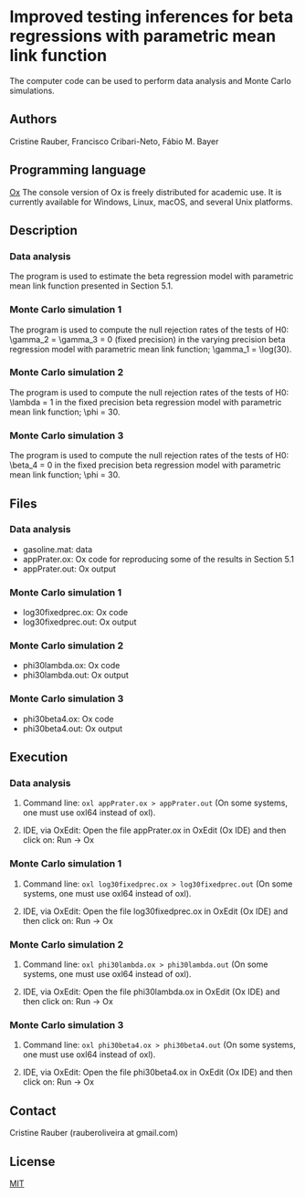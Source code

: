 # Improved testing inferences for beta regressions with parametric mean link function

The computer code can be used to perform data analysis and Monte Carlo simulations.

## Authors

Cristine Rauber, Francisco Cribari-Neto, Fábio M. Bayer

## Programming language 

[Ox](https://www.doornik.com/) The console version of Ox is freely distributed for academic use. It is currently available for Windows, Linux, macOS, and several Unix platforms.

## Description

### Data analysis 

The program is used to estimate the beta regression model with parametric mean link function presented in Section 5.1. 

### Monte Carlo simulation 1 

The program is used to compute the null rejection rates of the tests of H0: \gamma_2 = \gamma_3 = 0 (fixed precision) in the varying precision beta regression model with parametric mean link function; \gamma_1 = \log(30).

### Monte Carlo simulation 2 

The program is used to compute the null rejection rates of the tests of H0: \lambda = 1 in the fixed precision beta regression model with parametric mean link function; \phi = 30.

### Monte Carlo simulation 3 

The program is used to compute the null rejection rates of the tests of H0: \beta_4 = 0 in the fixed precision beta regression model with parametric mean link function; \phi = 30.

## Files

### Data analysis

* gasoline.mat: data
* appPrater.ox: Ox code for reproducing some of the results in Section 5.1
* appPrater.out: Ox output

### Monte Carlo simulation 1

* log30fixedprec.ox: Ox code
* log30fixedprec.out: Ox output

### Monte Carlo simulation 2

* phi30lambda.ox: Ox code
* phi30lambda.out: Ox output

### Monte Carlo simulation 3

* phi30beta4.ox: Ox code
* phi30beta4.out: Ox output

## Execution 

### Data analysis 

1. Command line: ```oxl appPrater.ox > appPrater.out``` (On some systems, one must use oxl64 instead of oxl).  

2. IDE, via OxEdit: Open the file appPrater.ox in OxEdit (Ox IDE) and then click on: Run -> Ox

### Monte Carlo simulation 1 

1. Command line: ```oxl log30fixedprec.ox > log30fixedprec.out``` (On some systems, one must use oxl64 instead of oxl).  

2. IDE, via OxEdit: Open the file log30fixedprec.ox in OxEdit (Ox IDE) and then click on: Run -> Ox

### Monte Carlo simulation 2

1. Command line: ```oxl phi30lambda.ox > phi30lambda.out``` (On some systems, one must use oxl64 instead of oxl).  

2. IDE, via OxEdit: Open the file phi30lambda.ox in OxEdit (Ox IDE) and then click on: Run -> Ox

### Monte Carlo simulation 3

1. Command line: ```oxl phi30beta4.ox > phi30beta4.out``` (On some systems, one must use oxl64 instead of oxl).  

2. IDE, via OxEdit: Open the file phi30beta4.ox in OxEdit (Ox IDE) and then click on: Run -> Ox

## Contact 

Cristine Rauber (rauberoliveira at gmail.com)

## License
[MIT](https://choosealicense.com/licenses/mit/)
